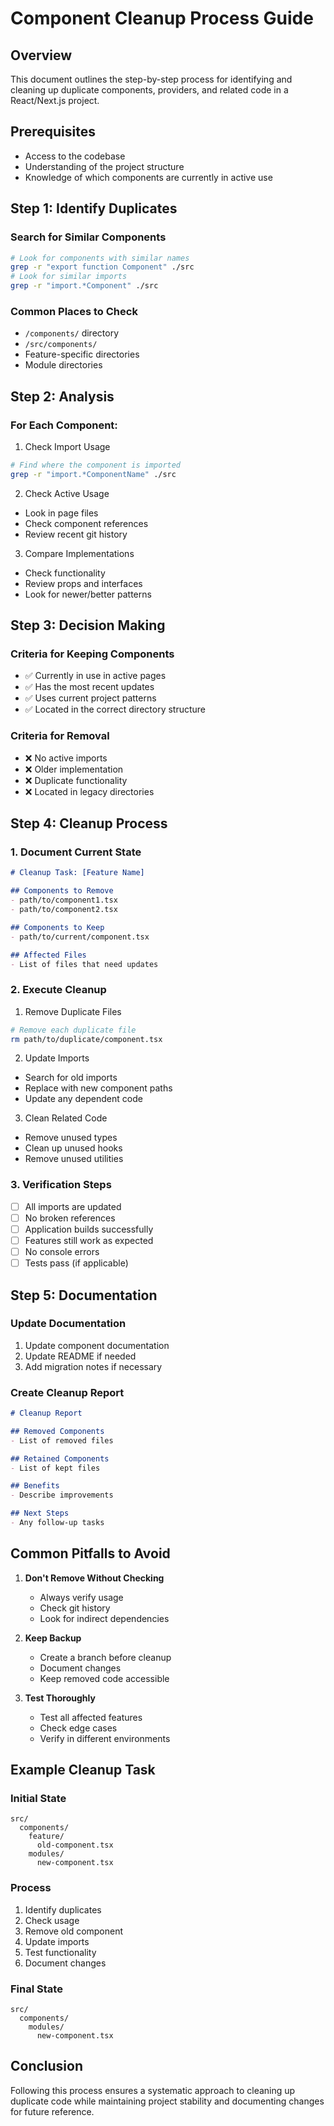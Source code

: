 # Component Cleanup Process Guide

## Overview
This document outlines the step-by-step process for identifying and cleaning up duplicate components, providers, and related code in a React/Next.js project.

## Prerequisites
- Access to the codebase
- Understanding of the project structure
- Knowledge of which components are currently in active use

## Step 1: Identify Duplicates

### Search for Similar Components
```bash
# Look for components with similar names
grep -r "export function Component" ./src
# Look for similar imports
grep -r "import.*Component" ./src
```

### Common Places to Check
- `/components/` directory
- `/src/components/`
- Feature-specific directories
- Module directories

## Step 2: Analysis

### For Each Component:
1. Check Import Usage
```bash
# Find where the component is imported
grep -r "import.*ComponentName" ./src
```

2. Check Active Usage
- Look in page files
- Check component references
- Review recent git history

3. Compare Implementations
- Check functionality
- Review props and interfaces
- Look for newer/better patterns

## Step 3: Decision Making

### Criteria for Keeping Components
- ✅ Currently in use in active pages
- ✅ Has the most recent updates
- ✅ Uses current project patterns
- ✅ Located in the correct directory structure

### Criteria for Removal
- ❌ No active imports
- ❌ Older implementation
- ❌ Duplicate functionality
- ❌ Located in legacy directories

## Step 4: Cleanup Process

### 1. Document Current State
```markdown
# Cleanup Task: [Feature Name]

## Components to Remove
- path/to/component1.tsx
- path/to/component2.tsx

## Components to Keep
- path/to/current/component.tsx

## Affected Files
- List of files that need updates
```

### 2. Execute Cleanup
1. Remove Duplicate Files
```bash
# Remove each duplicate file
rm path/to/duplicate/component.tsx
```

2. Update Imports
- Search for old imports
- Replace with new component paths
- Update any dependent code

3. Clean Related Code
- Remove unused types
- Clean up unused hooks
- Remove unused utilities

### 3. Verification Steps
- [ ] All imports are updated
- [ ] No broken references
- [ ] Application builds successfully
- [ ] Features still work as expected
- [ ] No console errors
- [ ] Tests pass (if applicable)

## Step 5: Documentation

### Update Documentation
1. Update component documentation
2. Update README if needed
3. Add migration notes if necessary

### Create Cleanup Report
```markdown
# Cleanup Report

## Removed Components
- List of removed files

## Retained Components
- List of kept files

## Benefits
- Describe improvements

## Next Steps
- Any follow-up tasks
```

## Common Pitfalls to Avoid
1. **Don't Remove Without Checking**
   - Always verify usage
   - Check git history
   - Look for indirect dependencies

2. **Keep Backup**
   - Create a branch before cleanup
   - Document changes
   - Keep removed code accessible

3. **Test Thoroughly**
   - Test all affected features
   - Check edge cases
   - Verify in different environments

## Example Cleanup Task

### Initial State
```
src/
  components/
    feature/
      old-component.tsx
    modules/
      new-component.tsx
```

### Process
1. Identify duplicates
2. Check usage
3. Remove old component
4. Update imports
5. Test functionality
6. Document changes

### Final State
```
src/
  components/
    modules/
      new-component.tsx
```

## Conclusion
Following this process ensures a systematic approach to cleaning up duplicate code while maintaining project stability and documenting changes for future reference. 
